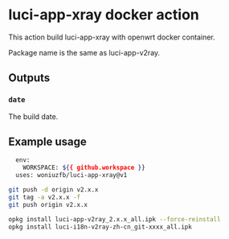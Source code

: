 # luci-app-xray docker action

This action build luci-app-xray with openwrt docker container.

Package name is the same as luci-app-v2ray.

## Outputs

### `date`

The build date.

## Example usage

```bash
  env:
    WORKSPACE: ${{ github.workspace }}
  uses: woniuzfb/luci-app-xray@v1

git push -d origin v2.x.x
git tag -a v2.x.x -f
git push origin v2.x.x

opkg install luci-app-v2ray_2.x.x_all.ipk --force-reinstall
opkg install luci-i18n-v2ray-zh-cn_git-xxxx_all.ipk
```
